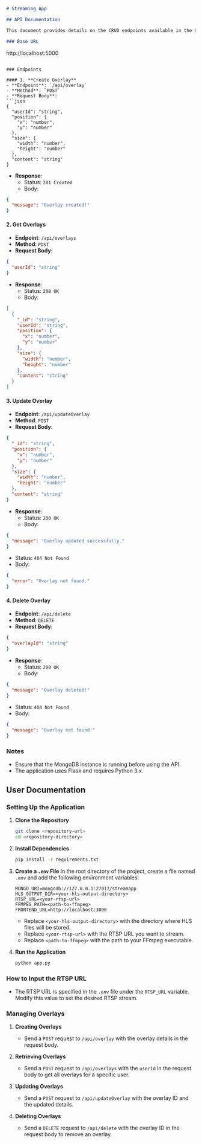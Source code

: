 
```markdown
# Streaming App

## API Documentation

This document provides details on the CRUD endpoints available in the Streaming App.

### Base URL
```
http://localhost:5000
```

### Endpoints

#### 1. **Create Overlay**
- **Endpoint**: `/api/overlay`
- **Method**: `POST`
- **Request Body**: 
```json
{
  "userId": "string",
  "position": {
    "x": "number",
    "y": "number"
  },
  "size": {
    "width": "number",
    "height": "number"
  },
  "content": "string"
}
```
- **Response**:
  - Status: `201 Created`
  - Body: 
```json
{
  "message": "Overlay created!"
}
```

#### 2. **Get Overlays**
- **Endpoint**: `/api/overlays`
- **Method**: `POST`
- **Request Body**:
```json
{
  "userId": "string"
}
```
- **Response**:
  - Status: `200 OK`
  - Body: 
```json
[
  {
    "_id": "string",
    "userId": "string",
    "position": {
      "x": "number",
      "y": "number"
    },
    "size": {
      "width": "number",
      "height": "number"
    },
    "content": "string"
  }
]
```

#### 3. **Update Overlay**
- **Endpoint**: `/api/updateOverlay`
- **Method**: `POST`
- **Request Body**:
```json
{
  "_id": "string",
  "position": {
    "x": "number",
    "y": "number"
  },
  "size": {
    "width": "number",
    "height": "number"
  },
  "content": "string"
}
```
- **Response**:
  - Status: `200 OK`
  - Body: 
```json
{
  "message": "Overlay updated successfully."
}
```
  - Status: `404 Not Found`
  - Body: 
```json
{
  "error": "Overlay not found."
}
```

#### 4. **Delete Overlay**
- **Endpoint**: `/api/delete`
- **Method**: `DELETE`
- **Request Body**:
```json
{
  "overlayId": "string"
}
```
- **Response**:
  - Status: `200 OK`
  - Body: 
```json
{
  "message": "Overlay deleted!"
}
```
  - Status: `404 Not Found`
  - Body: 
```json
{
  "message": "Overlay not found!"
}
```

### Notes
- Ensure that the MongoDB instance is running before using the API.
- The application uses Flask and requires Python 3.x.

## User Documentation

### Setting Up the Application

1. **Clone the Repository**
   ```bash
   git clone <repository-url>
   cd <repository-directory>
   ```

2. **Install Dependencies**
   ```bash
   pip install -r requirements.txt
   ```

3. **Create a `.env` File**
   In the root directory of the project, create a file named `.env` and add the following environment variables:
   ```env
   MONGO_URI=mongodb://127.0.0.1:27017/streamapp
   HLS_OUTPUT_DIR=<your-hls-output-directory>
   RTSP_URL=<your-rtsp-url>
   FFMPEG_PATH=<path-to-ffmpeg>
   FRONTEND_URL=http://localhost:3000
   ```

   - Replace `<your-hls-output-directory>` with the directory where HLS files will be stored.
   - Replace `<your-rtsp-url>` with the RTSP URL you want to stream.
   - Replace `<path-to-ffmpeg>` with the path to your FFmpeg executable.

4. **Run the Application**
   ```bash
   python app.py
   ```

### How to Input the RTSP URL

- The RTSP URL is specified in the `.env` file under the `RTSP_URL` variable. Modify this value to set the desired RTSP stream.

### Managing Overlays

1. **Creating Overlays**
   - Send a `POST` request to `/api/overlay` with the overlay details in the request body.

2. **Retrieving Overlays**
   - Send a `POST` request to `/api/overlays` with the `userId` in the request body to get all overlays for a specific user.

3. **Updating Overlays**
   - Send a `POST` request to `/api/updateOverlay` with the overlay ID and the updated details.

4. **Deleting Overlays**
   - Send a `DELETE` request to `/api/delete` with the overlay ID in the request body to remove an overlay.


